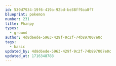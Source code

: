 ```yaml
---
id: 530d7934-19f6-419a-92bd-be38ff9aa0f7
blueprint: pokemon
number: 231
title: Phanpy
types:
  - ground
author: 4d8d6ede-5963-429f-9c2f-74b897007e0c
tags:
  - basic
updated_by: 4d8d6ede-5963-429f-9c2f-74b897007e0c
updated_at: 1716348788
---
```

